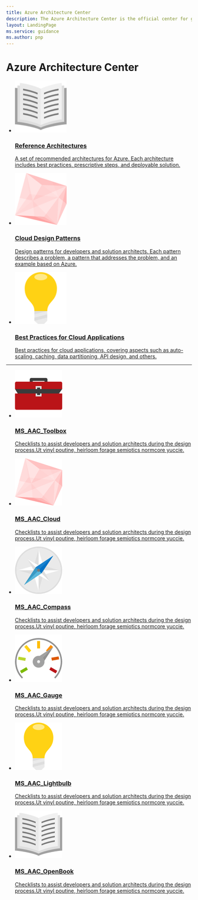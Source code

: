 ```yaml
---
title: Azure Architecture Center
description: The Azure Architecture Center is the official center for guidance, blueprints, patterns, and best practices for building solutions with Microsoft Azure. It is curated by the Microsoft patterns & practices team.
layout: LandingPage
ms.service: guidance
ms.author: pnp
---
```


# Azure Architecture Center

<ul class="panelContent cardsC">
    <li>
        <a href="/azure/architecture/reference-architectures">
        <div class="cardSize">
            <div class="cardPadding">
                <div class="card">
                    <div class="cardImageOuter">
                        <div class="cardImage">
                            <img src="_images/ms_aac_openbook.svg" alt="" height="140px" />
                        </div>
                    </div>
                <div class="cardText">
                    <h3>Reference Architectures</h3>
                    <p>A set of recommended architectures for Azure. Each architecture includes best practices, prescriptive steps, and deployable solution.</p>
                </div>
            </div>
        </div>
    </div>
    </a>
</li>
<li>
    <a href="/azure/architecture/patterns/">
    <div class="cardSize">
        <div class="cardPadding">
            <div class="card">
                <div class="cardImageOuter">
                    <div class="cardImage">
                        <img src="_images/ms_aac_cloud.svg" alt=""  height="140px" />
                    </div>
                </div>
                <div class="cardText">
                    <h3>Cloud Design Patterns</h3>
                    <p>Design patterns for developers and solution architects. Each pattern describes a problem, a pattern that addresses the problem, and an example based on Azure.</p>
                </div>
            </div>
        </div>
    </div>
    </a>
</li>
<li>
    <a href="/azure/architecture/best-practices/">
    <div class="cardSize">
        <div class="cardPadding">
            <div class="card">
                <div class="cardImageOuter">
                    <div class="cardImage">
                        <img src="_images/ms_aac_lightbulb.svg" alt=""  height="140px" />
                    </div>
                </div>
                <div class="cardText">
                    <h3>Best Practices for Cloud Applications</h3>
                    <p>Best practices for cloud applications, covering aspects such as auto-scaling, caching, data partitioning, API design, and others.</p>
                </div>
            </div>
        </div>
    </div>
    </a>
</li>
</ul>

<hr />

<ul class="panelContent cardsI">
    <li>
    <a href="/azure/architecture/checklist/">
<div class="cardSize">
<div class="cardPadding">
    <div class="card">
        <div class="cardImageOuter">
            <div class="cardImage">
                <img src="_images/MS_AAC_Toolbox.svg" alt="testing" />
            </div>
        </div>
        <div class="cardText">
            <h3>MS_AAC_Toolbox</h3>
            <p>Checklists to assist developers and solution architects during the design process.Ut vinyl poutine, heirloom forage semiotics normcore yuccie.</p>
        </div>
    </div>
</div>
</div>
</a>
    </li>

<li>
    <a href="/azure/architecture/checklist/">
<div class="cardSize">
<div class="cardPadding">
    <div class="card">
        <div class="cardImageOuter">
            <div class="cardImage">
                <img src="_images/MS_AAC_Cloud.svg" alt="testing" />
            </div>
        </div>
        <div class="cardText">
            <h3>MS_AAC_Cloud</h3>
            <p>Checklists to assist developers and solution architects during the design process.Ut vinyl poutine, heirloom forage semiotics normcore yuccie.</p>
        </div>
    </div>
</div>
</div>
</a>
</li>

<li>
    <a href="/azure/architecture/checklist/">
<div class="cardSize">
<div class="cardPadding">
    <div class="card">
        <div class="cardImageOuter">
            <div class="cardImage">
                <img src="_images/MS_AAC_Compass.svg" alt="testing" />
            </div>
        </div>
        <div class="cardText">
            <h3>MS_AAC_Compass</h3>
            <p>Checklists to assist developers and solution architects during the design process.Ut vinyl poutine, heirloom forage semiotics normcore yuccie.</p>
        </div>
    </div>
</div>
</div>
</a>
</li>

<li>
    <a href="/azure/architecture/checklist/">
<div class="cardSize">
<div class="cardPadding">
    <div class="card">
        <div class="cardImageOuter">
            <div class="cardImage">
                <img src="_images/MS_AAC_Gauge.svg" alt="testing" />
            </div>
        </div>
        <div class="cardText">
            <h3>MS_AAC_Gauge</h3>
            <p>Checklists to assist developers and solution architects during the design process.Ut vinyl poutine, heirloom forage semiotics normcore yuccie.</p>
        </div>
    </div>
</div>
</div>
</a>
</li>

<li>
    <a href="/azure/architecture/checklist/">
<div class="cardSize">
<div class="cardPadding">
    <div class="card">
        <div class="cardImageOuter">
            <div class="cardImage">
                <img src="_images/MS_AAC_Lightbulb.svg" alt="testing" />
            </div>
        </div>
        <div class="cardText">
            <h3>MS_AAC_Lightbulb</h3>
            <p>Checklists to assist developers and solution architects during the design process.Ut vinyl poutine, heirloom forage semiotics normcore yuccie.</p>
        </div>
    </div>
</div>
</div>
</a>
</li>


<li>
    <a href="/azure/architecture/checklist/">
<div class="cardSize">
<div class="cardPadding">
    <div class="card">
        <div class="cardImageOuter">
            <div class="cardImage">
                <img src="_images/MS_AAC_OpenBook.svg" alt="testing" />
            </div>
        </div>
        <div class="cardText">
            <h3>MS_AAC_OpenBook</h3>
            <p>Checklists to assist developers and solution architects during the design process.Ut vinyl poutine, heirloom forage semiotics normcore yuccie.</p>
        </div>
    </div>
</div>
</div>
</a>
</li>
</ul>

